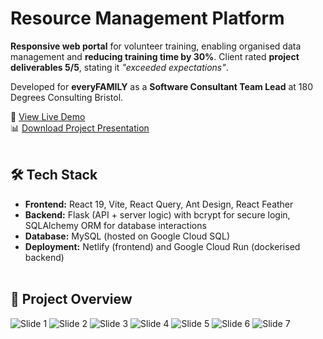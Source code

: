 # Resource Management Platform

**Responsive web portal** for volunteer training, enabling organised data management and **reducing training time by 30%**.
Client rated **project deliverables 5/5**, stating it *"exceeded expectations"*.

Developed for **everyFAMILY** as a **Software Consultant Team Lead** at 180 Degrees Consulting Bristol.

🔗 [View Live Demo](https://everyfamily-demo.netlify.app)<br>
📊 [Download Project Presentation](https://github.com/user-attachments/files/22311193/everyFAMILY.Project.Presentation.pdf)<br><br>

## 🛠 Tech Stack

- **Frontend:** React 19, Vite, React Query, Ant Design, React Feather
- **Backend:** Flask (API + server logic) with bcrypt for secure login, SQLAlchemy ORM for database interactions
- **Database:** MySQL (hosted on Google Cloud SQL)
- **Deployment:** Netlify (frontend) and Google Cloud Run (dockerised backend)<br><br>

## 📝 Project Overview

![Slide 1](https://github.com/user-attachments/assets/f0fd3cc1-bd8d-4cd0-aee9-5b8d28ff2e49)
![Slide 2](https://github.com/user-attachments/assets/ec8360cd-4786-42f2-a8eb-ce8802a36ff9)
![Slide 3](https://github.com/user-attachments/assets/e2d55e1a-ad18-4e5c-8aff-14fea404b9e9)
![Slide 4](https://github.com/user-attachments/assets/0d8d22ad-fc81-4ab8-8562-8cac54d0b7d7)
![Slide 5](https://github.com/user-attachments/assets/0e2d953e-6757-455b-aac2-ef7ce1e7628b)
![Slide 6](https://github.com/user-attachments/assets/3324d2d7-31ff-42c0-b03b-d2f87f580acd)
![Slide 7](https://github.com/user-attachments/assets/e9fbf910-4f37-4f51-9aa5-174a0b1d57e8)
